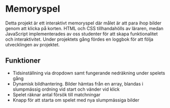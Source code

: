 # Memoryspel

Detta projekt är ett interaktivt memoryspel där målet är att para ihop bilder genom att klicka på korten. 
HTML och CSS tillhandahölls av läraren, medan JavaScript implementerades av oss studenter för att skapa funktionalitet och interaktivitet.
Under projektets gång fördes en loggbok för att följa utvecklingen av projektet.
<br>

## Funktioner

- Tidsinställning via dropdown samt fungerande nedräkning under spelets gång
- Dynamisk bildhantering. Bilder hämtas från en array, blandas i slumpmässig ordning vid start och vänder vid klick
- Spelet räknar antal försök till matchningar
- Knapp för att starta om spelet med nya slumpmässiga bilder
